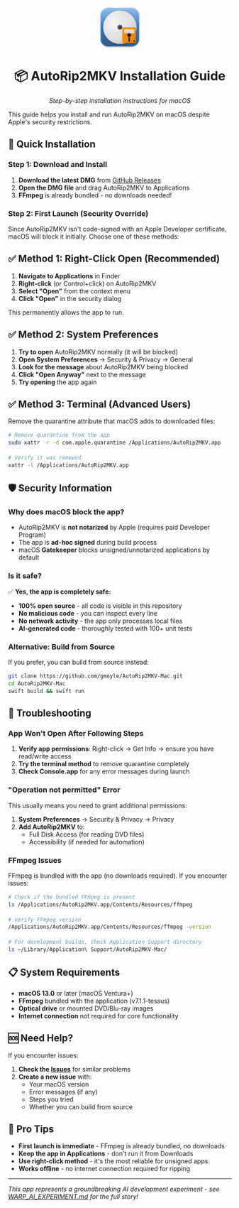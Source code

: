 <div align="center">
  <img src="assets/icon-simple.svg" alt="AutoRip2MKV for Mac" width="96" height="96">
  <h1>📦 AutoRip2MKV Installation Guide</h1>
  <p><em>Step-by-step installation instructions for macOS</em></p>
</div>

This guide helps you install and run AutoRip2MKV on macOS despite Apple's security restrictions.

## 🚀 Quick Installation

### Step 1: Download and Install
1. **Download the latest DMG** from [GitHub Releases](https://github.com/gmoyle/AutoRip2MKV-Mac/releases)
2. **Open the DMG file** and drag AutoRip2MKV to Applications
3. **FFmpeg** is already bundled - no downloads needed!

### Step 2: First Launch (Security Override)

Since AutoRip2MKV isn't code-signed with an Apple Developer certificate, macOS will block it initially. Choose one of these methods:

## ✅ Method 1: Right-Click Open (Recommended)

1. **Navigate to Applications** in Finder
2. **Right-click** (or Control+click) on AutoRip2MKV
3. **Select "Open"** from the context menu
4. **Click "Open"** in the security dialog

This permanently allows the app to run.

## ✅ Method 2: System Preferences

1. **Try to open** AutoRip2MKV normally (it will be blocked)
2. **Open System Preferences** → Security & Privacy → General
3. **Look for the message** about AutoRip2MKV being blocked
4. **Click "Open Anyway"** next to the message
5. **Try opening** the app again

## ✅ Method 3: Terminal (Advanced Users)

Remove the quarantine attribute that macOS adds to downloaded files:

```bash
# Remove quarantine from the app
sudo xattr -r -d com.apple.quarantine /Applications/AutoRip2MKV.app

# Verify it was removed
xattr -l /Applications/AutoRip2MKV.app
```

## 🛡️ Security Information

### Why does macOS block the app?

- AutoRip2MKV is **not notarized** by Apple (requires paid Developer Program)
- The app is **ad-hoc signed** during build process
- macOS **Gatekeeper** blocks unsigned/unnotarized applications by default

### Is it safe?

✅ **Yes, the app is completely safe:**
- **100% open source** - all code is visible in this repository
- **No malicious code** - you can inspect every line
- **No network activity** - the app only processes local files
- **AI-generated code** - thoroughly tested with 100+ unit tests

### Alternative: Build from Source

If you prefer, you can build from source instead:

```bash
git clone https://github.com/gmoyle/AutoRip2MKV-Mac.git
cd AutoRip2MKV-Mac
swift build && swift run
```

## 🔧 Troubleshooting

### App Won't Open After Following Steps

1. **Verify app permissions**: Right-click → Get Info → ensure you have read/write access
2. **Try the terminal method** to remove quarantine completely
3. **Check Console.app** for any error messages during launch

### "Operation not permitted" Error

This usually means you need to grant additional permissions:

1. **System Preferences** → Security & Privacy → Privacy
2. **Add AutoRip2MKV** to:
   - Full Disk Access (for reading DVD files)
   - Accessibility (if needed for automation)

### FFmpeg Issues

FFmpeg is bundled with the app (no downloads required). If you encounter issues:

```bash
# Check if the bundled FFmpeg is present
ls /Applications/AutoRip2MKV.app/Contents/Resources/ffmpeg

# Verify FFmpeg version
/Applications/AutoRip2MKV.app/Contents/Resources/ffmpeg -version

# For development builds, check Application Support directory
ls ~/Library/Application\ Support/AutoRip2MKV-Mac/
```

## 📋 System Requirements

- **macOS 13.0** or later (macOS Ventura+)
- **FFmpeg** bundled with the application (v7.1.1-tessus)
- **Optical drive** or mounted DVD/Blu-ray images
- **Internet connection** not required for core functionality

## 🆘 Need Help?

If you encounter issues:

1. **Check the [Issues](https://github.com/gmoyle/AutoRip2MKV-Mac/issues)** for similar problems
2. **Create a new issue** with:
   - Your macOS version
   - Error messages (if any)
   - Steps you tried
   - Whether you can build from source

## 🎯 Pro Tips

- **First launch is immediate** - FFmpeg is already bundled, no downloads
- **Keep the app in Applications** - don't run it from Downloads
- **Use right-click method** - it's the most reliable for unsigned apps
- **Works offline** - no internet connection required for ripping

---

*This app represents a groundbreaking AI development experiment - see [WARP_AI_EXPERIMENT.md](WARP_AI_EXPERIMENT.md) for the full story!*
